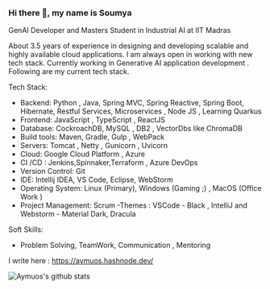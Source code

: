 ### Hi there 👋, my name is Soumya

GenAI Developer and Masters Student in Industrial AI at IIT Madras

About 3.5 years of experience in designing and developing scalable and highly available cloud applications.  I am always open in working with new tech stack. Currently working in Generative AI application development . Following are my current tech stack.

Tech Stack:

- Backend: Python , Java, Spring MVC, Spring Reactive, Spring Boot, Hibernate, Restful Services, Microservices , Node JS , Learning Quarkus
- Frontend: JavaScript , TypeScript , ReactJS
- Database: CockroachDB, MySQL , DB2 , VectorDbs like ChromaDB 
- Build tools: Maven, Gradle, Gulp , WebPack 
- Servers: Tomcat , Netty , Gunicorn , Uvicorn 
- Cloud: Google Cloud Platform , Azure 
- CI /CD : Jenkins,Spinnaker,Terraform , Azure DevOps
- Version Control: Git
- IDE: Intellij IDEA, VS Code, Eclipse, WebStorm
- Operating System: Linux (Primary), Windows (Gaming ;) , MacOS (Office Work )
- Project Management: Scrum
-Themes : VSCode - Black , IntelliJ and Webstorm - Material Dark, Dracula

Soft Skills:

- Problem Solving, TeamWork, Communication , Mentoring

I write here :  https://aymuos.hashnode.dev/


![Aymuos's github stats](https://github-readme-stats.vercel.app/api?username=aymuos&show_icons=true&theme=onedark)
